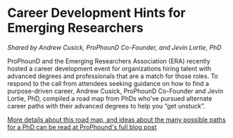 # Career Development Hints for Emerging Researchers
*Shared by Andrew Cusick, ProPhounD Co-Founder, and Jevin Lortie, PhD*

ProPhounD and the Emerging Researchers Association (ERA) recently 
hosted a career development event for organizations hiring talent 
with advanced degrees and professionals that are a match for those 
roles. To respond to the call from attendees seeking guidance on 
how to find a purpose-driven career, Andrew Cusick, ProPhounD 
Co-Founder and Jevin Lortie, PhD, compiled a road map from PhDs 
who’ve pursued alternate career paths with their advanced degrees 
to help you “get unstuck”.

[More details about this road map, and ideas about the many possible 
paths for a PhD can be read at ProPhound's full blog post](https://www.pro-phound.com/blog/gettingunstuck)